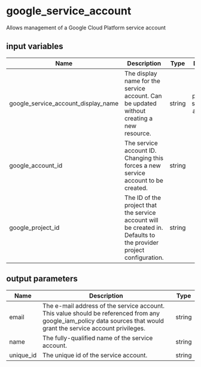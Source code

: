 # google_service_account

Allows management of a Google Cloud Platform service account

## input variables

| Name | Description | Type | Default | Required |
|------|-------------|:----:|:-----:|:-----:|
|google_service_account_display_name|The display name for the service account. Can be updated without creating a new resource.|string|project-service-account|No|
|google_account_id|The service account ID. Changing this forces a new service account to be created.|string||Yes|
|google_project_id|The ID of the project that the service account will be created in. Defaults to the provider project configuration.|string||Yes|

## output parameters

| Name | Description | Type |
|------|-------------|:----:|
|email|The e-mail address of the service account. This value should be referenced from any google_iam_policy data sources that would grant the service account privileges.|string|
|name|The fully-qualified name of the service account.|string|
|unique_id|The unique id of the service account.|string|